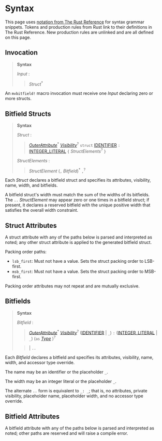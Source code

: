 # Syntax

This page uses [notation from The Rust
Reference](https://doc.rust-lang.org/reference/notation.html) for syntax grammar
snippets. Tokens and production rules from Rust link to their definitions in The
Rust Reference. New production rules are unlinked and are all defined on this
page.

## Invocation

> **Syntax**
>
> _Input_ :
>
> > _Struct_<sup>\*</sup>

An `mvbitfield!` macro invocation must receive one _Input_ declaring zero or
more structs.

## Bitfield Structs

> **Syntax**
>
> _Struct_ :
>
> > [_OuterAttribute_][RefAttr]<sup>\*</sup> [_Visibility_][RefVis]<sup>?</sup>
>   `struct` [IDENTIFIER][RefIdent] `:` [INTEGER_LITERAL][RefLitInt] `{`
>   _StructElements_<sup>?</sup> `}`
>
> _StructElements_ :
>
> >  _StructElement_ (`,` _Bitfield_)<sup>\*</sup> `,`<sup>?</sup>

Each _Struct_ declares a bitfield struct and specifies its attributes,
visibility, name, width, and bitfields.

A bitfield struct's width must match the sum of the widths of its bitfields. The
`..` _StructElement_ may appear zero or one times in a bitfield struct; if
present, it declares a reserved bitfield with the unique positive width that
satisfies the overall width constraint.

## Struct Attributes

A struct attribute with any of the paths below is parsed and interpreted as
noted; any other struct attribute is applied to the generated bitfield struct.

Packing order paths:

* `lsb_first`: Must not have a value. Sets the struct packing order to
  LSB-first.
* `msb_first`: Must not have a value. Sets the struct packing order to
  MSB-first.

Packing order attributes may not repeat and are mutually exclusive.

## Bitfields

> **Syntax**
>
> _Bitfield_ :
>
> > [_OuterAttribute_][RefAttr]<sup>\*</sup> [_Visibility_][RefVis]<sup>?</sup>
> > ([IDENTIFIER][RefIdent] | `_`) `:` ([INTEGER_LITERAL][RefLitInt] | `_`)
>   (`as` [_Type_][RefType] )<sup>?</sup>
>
> > | `..`

Each _Bitfield_ declares a bitfield and specifies its attributes, visibility,
name, width, and accessor type override.

The name may be an identifier or the placeholder `_`.

The width may be an integer literal or the placeholder `_`.

The alternate `..` form is equivalent to `_: _`; that is, no attributes, private
visibility, placeholder name, placeholder width, and no accessor type override.

## Bitfield Attributes

A bitfield attribute with any of the paths below is parsed and interpreted as
noted; other paths are reserved and will raise a compile error.


[RefAttr]: https://doc.rust-lang.org/reference/attributes.html
[RefIdent]: https://doc.rust-lang.org/reference/identifiers.html
[RefLitInt]: https://doc.rust-lang.org/reference/tokens.html#integer-literals
[RefType]: https://doc.rust-lang.org/reference/types.html#type-expressions
[RefVis]: https://doc.rust-lang.org/reference/visibility-and-privacy.html
